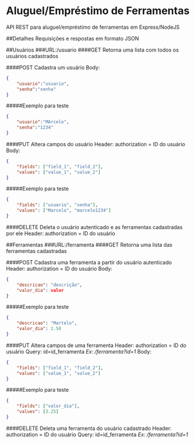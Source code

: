 # Aluguel/Empréstimo de Ferramentas
 API REST para aluguel/empréstimo de ferramentas em Express/NodeJS

##Detalhes
Requisições e respostas em formato JSON

##Usuários
###URL:/usuario
####GET
Retorna uma lista com todos os usuários cadastrados

####POST
Cadastra um usuário
Body:
```JSON
{
    "usuario":"usuario",
    "senha":"senha"
}
```
#####Exemplo para teste
```JSON
{
    "usuario":"MArcelo",
    "senha":"1234"
}
```



####PUT
Altera campos do usuário
Header: authorization = ID do usuário
Body:
```JSON
{
    "fields": ["field_1", "field_2"],
    "values": ["value_1", "value_2"]
}
```

#####Exemplo para teste
```JSON
{
    "fields": ["usuario", "senha"],
    "values": ["Marcelo", "marcelo1234"]
}
```

####DELETE
Deleta o usuário autenticado e as ferramentas cadastradas por ele
Header: authorization = ID do usuário

##Ferramentas
###URL:/ferramenta
####GET
Retorna uma lista das ferramentas cadastradas

####POST
Cadastra uma ferramenta a partir do usuário autenticado
Header: authorization = ID do usuário
Body:
```JSON
{
    "descricao": "descrição",
    "valor_dia": valor
}
```
#####Exemplo para teste
```JSON
{
    "descricao": "Martelo",
    "valor_dia": 2.50
}
```



####PUT
Altera campos de uma ferramenta
Header: authorization = ID do usuário
Query: id=id_ferramenta *Ex: /ferramenta?id=1*
Body:
```JSON
{
    "fields": ["field_1", "field_2"],
    "values": ["value_1", "value_2"]
}
```

#####Exemplo para teste
```JSON
{
    "fields": ["valor_dia"],
    "values": [3.25]
}
```


####DELETE
Deleta uma ferramenta do usuário cadastrado
Header: authorization = ID do usuário
Query: id=id_ferramenta *Ex: /ferramenta?id=1*